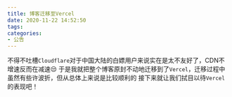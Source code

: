```yaml
---
title: 博客迁移至Vercel
date: 2020-11-22 14:52:50
tags:
categories:
- 公告
---
```


不得不吐槽` Cloudflare `对于中国大陆的白嫖用户来说实在是太不友好了，CDN不增速反而在减速😒
于是我就把整个博客原封不动地迁移到了` Vercel `，迁移过程中虽然有些许波折，但从总体上来说是比较顺利的
接下来就让我们拭目以待` Vercel `的表现吧！
